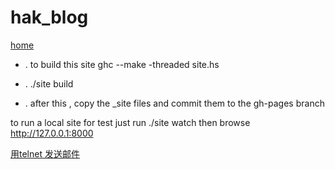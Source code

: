 # hak_blog
[home](http://smile921.github.io/hak_blog)



* .  to build this site  ghc --make -threaded site.hs 

* .  ./site build

* .  after this , copy the _site files and commit them to the gh-pages branch



to run a local site for test just run ./site watch then browse http://127.0.0.1:8000

[用telnet 发送邮件](https://github.com/smile921/blog.ioo/blob/gh-pages/_posts/2015-10-12-telnet.adoc)
